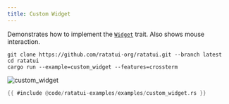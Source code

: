 ```yaml
---
title: Custom Widget
---
```


Demonstrates how to implement the
[`Widget`](https://docs.rs/ratatui/latest/ratatui/widgets/trait.Widget.html) trait. Also shows mouse
interaction.

```shell title=run example
git clone https://github.com/ratatui-org/ratatui.git --branch latest
cd ratatui
cargo run --example=custom_widget --features=crossterm
```

![custom_widget](custom_widget.gif)

```rust title=custom_widget.rs
{{ #include @code/ratatui-examples/examples/custom_widget.rs }}
```
